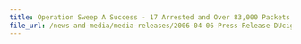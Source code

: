 ```yaml
---
title: Operation Sweep A Success - 17 Arrested and Over 83,000 Packets Duty-Unpaid Cigarettes Seized
file_url: /news-and-media/media-releases/2006-04-06-Press-Release-DUcigg.pdf
---
```

